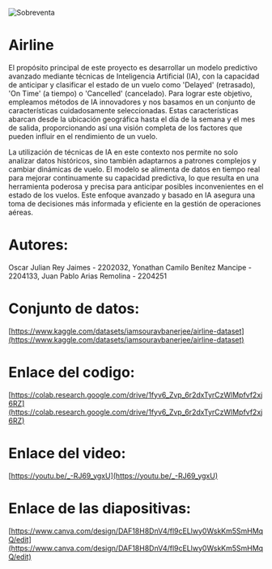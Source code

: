 ![Sobreventa](https://github.com/Camilo802/Airline/assets/130578363/371c2b2a-60dc-4951-9401-0c7a322a31e7)

# Airline
El propósito principal de este proyecto es desarrollar un modelo predictivo avanzado mediante técnicas de Inteligencia Artificial (IA), con la capacidad de anticipar y clasificar el estado de un vuelo como 'Delayed' (retrasado), 'On Time' (a tiempo) o 'Cancelled' (cancelado). Para lograr este objetivo, empleamos métodos de IA innovadores y nos basamos en un conjunto de características cuidadosamente seleccionadas. Estas características abarcan desde la ubicación geográfica hasta el día de la semana y el mes de salida, proporcionando así una visión completa de los factores que pueden influir en el rendimiento de un vuelo.

La utilización de técnicas de IA en este contexto nos permite no solo analizar datos históricos, sino también adaptarnos a patrones complejos y cambiar dinámicas de vuelo. El modelo se alimenta de datos en tiempo real para mejorar continuamente su capacidad predictiva, lo que resulta en una herramienta poderosa y precisa para anticipar posibles inconvenientes en el estado de los vuelos. Este enfoque avanzado y basado en IA asegura una toma de decisiones más informada y eficiente en la gestión de operaciones aéreas.


# Autores:
Oscar Julian Rey Jaimes - 2202032,
Yonathan Camilo Benítez Mancipe - 2204133,
Juan Pablo Arias Remolina - 2204251

# Conjunto de datos:
[https://www.kaggle.com/datasets/iamsouravbanerjee/airline-dataset](https://www.kaggle.com/datasets/iamsouravbanerjee/airline-dataset)

# Enlace del codigo:
[https://colab.research.google.com/drive/1fyv6_Zvp_6r2dxTyrCzWlMpfvf2xj6RZ](https://colab.research.google.com/drive/1fyv6_Zvp_6r2dxTyrCzWlMpfvf2xj6RZ)

# Enlace del video:
[https://youtu.be/_-RJ69_ygxU](https://youtu.be/_-RJ69_ygxU)

# Enlace de las diapositivas:
[https://www.canva.com/design/DAF18H8DnV4/fl9cELlwy0WskKm5SmHMqQ/edit](https://www.canva.com/design/DAF18H8DnV4/fl9cELlwy0WskKm5SmHMqQ/edit)
